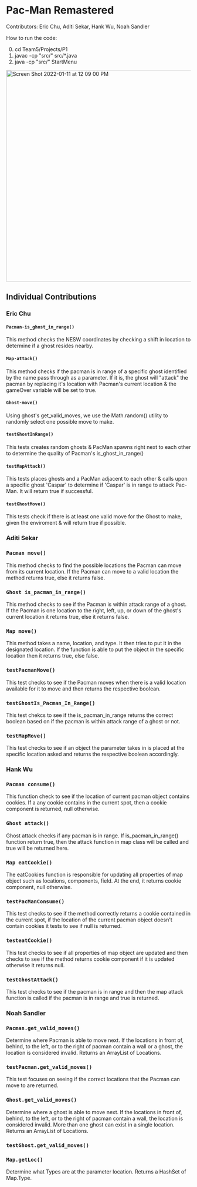 # Pac-Man Remastered
Contributors: Eric Chu, Aditi Sekar, Hank Wu, Noah Sandler

How to run the code: 

0) cd Team5/Projects/P1
1) javac -cp "src/" src/*.java
2) java -cp "src/" StartMenu

<img width="576" alt="Screen Shot 2022-01-11 at 12 09 00 PM" src="https://user-images.githubusercontent.com/75747122/148988966-df4359f3-fa4b-4874-8fbd-2cb852ce383a.png">



## Individual Contributions

### Eric Chu

#### `Pacman-is_ghost_in_range()`
This method checks the NESW coordinates by checking a shift in location to determine if a ghost resides nearby. 

#### `Map-attack()`
This method checks if the pacman is in range of a specific ghost identified by the name pass through as a parameter. If it is, the ghost will "attack" the pacman by replacing it's location with Pacman's current location & the gameOver variable will be set to true.

#### `Ghost-move()`
Using ghost's get_valid_moves, we use the Math.random() utility to randomly select one possible move to make.

#### `testGhostInRange()`
This tests creates random ghosts & PacMan spawns right next to each other to determine the quality of Pacman's is_ghost_in_range()

#### `testMapAttack()`
This tests places ghosts and a PacMan adjacent to each other & calls upon a specific ghost 'Caspar' to determine if 'Caspar' is in range to attack Pac-Man. It will return true if successful. 

#### `testGhostMove()`
This tests check if there is at least one valid move for the Ghost to make, given the enviroment & will return true if possible. 


### Aditi Sekar

### `Pacman move()`
This method checks to find the possible locations the Pacman can move from its current location. If the Pacman can move to a valid location the method returns true, else it returns false.

### `Ghost is_pacman_in_range()`
This method checks to see if the Pacman is within attack range of a ghost. If the Pacman is one location to the right, left, up, or down of the ghost's current location it returns true, else it returns false.

### `Map move()`
This method takes a name, location, and type. It then tries to put it in the designated location. If the function is able to put the object in the specific location then it returns true, else false.

### `testPacmanMove()`
This test checks to see if the Pacman moves when there is a valid location available for it to move and then returns the respective boolean. 

### `testGhostIs_Pacman_In_Range()`
This test chekcs to see if the is_pacman_in_range returns the correct boolean based on if the pacman is within attack range of a ghost or not. 

### `testMapMove()`
This test checks to see if an object the parameter takes in is placed at the specific location asked and returns the respective boolean accordingly. 


### Hank Wu

### `Pacman consume()`
This function check to see if the location of current pacman object contains cookies. If a any cookie contains in the current spot, then a cookie component is returned, null otherwise.

### `Ghost attack()`
Ghost attack checks if any pacman is in range. If is_pacman_in_range() function return true, then the attack function in map class will be called and true will be returned here.

### `Map eatCookie()`
The eatCookies function is responsible for updating all properties of map object such as locations, components, field. At the end, it returns cookie component, null otherwise.

### `testPacManConsume()`
This test checks to see if the method correctly returns a cookie contained in the current spot, if the location of the current pacman object doesn't contain cookies it tests to see if null is returned. 

### `testeatCookie()`
This test checks to see if all properties of map object are updated and then checks to see if the method returns cookie component if it is updated otherwise it returns null.

### `testGhostAttack()`
This test checks to see if the pacman is in range and then the map attack function is called if the pacman is in range and true is returned. 


### Noah Sandler

### `Pacman.get_valid_moves()`
Determine where Pacman is able to move next. If the locations in front of, behind, to the left, or to the right of pacman contain a wall or a ghost, the location is considered invalid. Returns an ArrayList of Locations.

### `testPacman.get_valid_moves()`
This test focuses on seeing if the correct locations that the Pacman can move to are returned. 

### `Ghost.get_valid_moves()`
Determine where a ghost is able to move next. If the locations in front of, behind, to the left, or to the right of pacman contain a wall, the location is considered invalid. More than one ghost can exist in a single location. Returns an ArrayList of Locations.

### `testGhost.get_valid_moves()`


### `Map.getLoc()`
Determine what Types are at the parameter location. Returns a HashSet of Map.Type.
